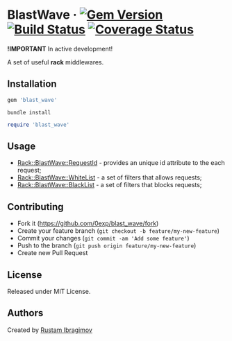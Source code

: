 # BlastWave &middot; [![Gem Version](https://badge.fury.io/rb/blast_wave.svg)](https://badge.fury.io/rb/blast_wave) [![Build Status](https://travis-ci.org/0exp/blast_wave.svg?branch=master)](https://travis-ci.org/0exp/blast_wave) [![Coverage Status](https://coveralls.io/repos/github/0exp/blast_wave/badge.svg?branch=master)](https://coveralls.io/github/0exp/blast_wave?branch=master)

**!IMPORTANT** In active development!

A set of useful **rack** middlewares.

## Installation

```ruby
gem 'blast_wave'
```

```shell
bundle install
```

```ruby
require 'blast_wave'
```

## Usage

- [Rack::BlastWave::RequestId](#rackblastwaverequestid) - provides an unique id attribute to the each request;
- [Rack::BlastWave::WhiteList](#rackblastwavewhitelist) - a set of filters that allows requests;
- [Rack::BlastWave::BlackList](#rackblastwaveblacklist) - a set of filters that blocks requests;

## Contributing

- Fork it (https://github.com/0exp/blast_wave/fork)
- Create your feature branch (`git checkout -b feature/my-new-feature`)
- Commit your changes (`git commit -am 'Add some feature'`)
- Push to the branch (`git push origin feature/my-new-feature`)
- Create new Pull Request

## License

Released under MIT License.

## Authors

Created by [Rustam Ibragimov](https://github.com/0exp/)
